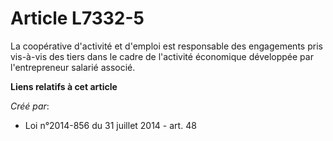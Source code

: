 # Article L7332-5

La coopérative d'activité et d'emploi est responsable des engagements pris vis-à-vis des tiers dans le cadre de l'activité
économique développée par l'entrepreneur salarié associé.

**Liens relatifs à cet article**

_Créé par_:

  - Loi n°2014-856 du 31 juillet 2014 - art. 48
